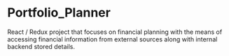# Portfolio_Planner
React / Redux project that focuses on financial planning with the means of accessing financial information from external sources along with internal backend stored details.
